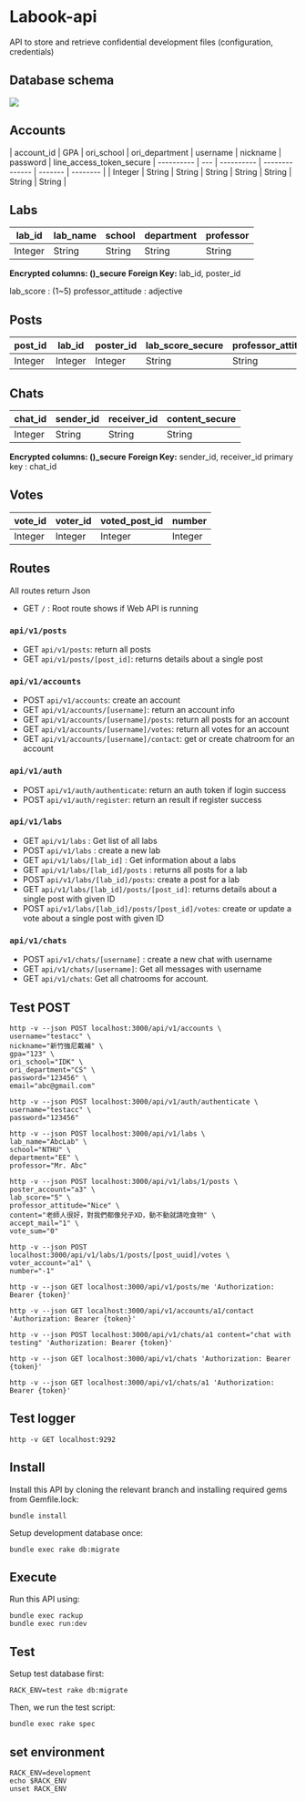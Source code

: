 # Labook-api
API to store and retrieve confidential development files (configuration, credentials)

## Database schema
![](https://i.imgur.com/OEzAQnL.png)

## Accounts
| account_id | GPA | ori_school | ori_department | username | nickname | password | line_access_token_secure
| ---------- | --- | ---------- | -------------- | ------- | -------- |
| Integer     | String | String     | String    | String  | String   | String   | String |

## Labs
| lab_id | lab_name | school | department | professor |
| ------ | -------- | ------ | ---------- | --------- |
| Integer | String   | String | String     | String    |

**Encrypted columns: ()_secure**
**Foreign Key:** lab_id, poster_id

lab_score : (1~5)
professor_attitude : adjective


## Posts
| post_id | lab_id | poster_id | lab_score_secure | professor_attitude_secure | content_secure |  accept_mail   | vote_sum |
| ------- | ------ | --------- | --------- | ------------------ | ------- | --- | ---- |
| Integer  | Integer | Integer    | String       | String             | String  |   Integer  | Integer  |

## Chats
| chat_id | sender_id | receiver_id | content_secure |
| ------- | --------- | ---------- | ------- |
| Integer  | String    | String     | String  |

**Encrypted columns: ()_secure**
**Foreign Key:** sender_id, receiver_id
primary key : chat_id

## Votes
| vote_id | voter_id | voted_post_id | number |
| ------- | --------- | ---------- | ------- |
| Integer  | Integer    | Integer     | Integer  |


## Routes
All routes return Json

- GET `/` : Root route shows if Web API is running
### `api/v1/posts`
- GET `api/v1/posts`: return all posts
- GET `api/v1/posts/[post_id]`: returns details about a single post
### `api/v1/accounts`
- POST `api/v1/accounts`: create an account
- GET `api/v1/accounts/[username]`: return an account info
- GET `api/v1/accounts/[username]/posts`: return all posts for an account
- GET `api/v1/accounts/[username]/votes`: return all votes for an account
- GET `api/v1/accounts/[username]/contact`: get or create chatroom for an account
### `api/v1/auth`
- POST `api/v1/auth/authenticate`: return an auth token if login success
- POST `api/v1/auth/register`: return an result if register success
### `api/v1/labs`
- GET `api/v1/labs` : Get list of all labs
- POST `api/v1/labs` : create a new lab
- GET `api/v1/labs/[lab_id]` : Get information about a labs
- GET `api/v1/labs/[lab_id]/posts` : returns all posts for a lab
- POST `api/v1/labs/[lab_id]/posts`:  create a post for a lab
- GET `api/v1/labs/[lab_id]/posts/[post_id]`: returns details about a single post with given ID
- POST `api/v1/labs/[lab_id]/posts/[post_id]/votes`: create or update a vote about a single post with given ID

### `api/v1/chats`
- POST `api/v1/chats/[username]` : create a new chat with username
- GET `api/v1/chats/[username]`: Get all messages with username
- GET `api/v1/chats`: Get all chatrooms for account.

## Test POST
```console
http -v --json POST localhost:3000/api/v1/accounts \
username="testacc" \
nickname="新竹強尼戴補" \
gpa="123" \
ori_school="IDK" \
ori_department="CS" \
password="123456" \
email="abc@gmail.com"

http -v --json POST localhost:3000/api/v1/auth/authenticate \
username="testacc" \
password="123456"

http -v --json POST localhost:3000/api/v1/labs \
lab_name="AbcLab" \
school="NTHU" \
department="EE" \
professor="Mr. Abc"

http -v --json POST localhost:3000/api/v1/labs/1/posts \
poster_account="a3" \
lab_score="5" \
professor_attitude="Nice" \
content="老師人很好，對我們都像兒子XD，動不動就請吃食物" \
accept_mail="1" \
vote_sum="0"

http -v --json POST localhost:3000/api/v1/labs/1/posts/[post_uuid]/votes \
voter_account="a1" \
number="-1"

http -v --json GET localhost:3000/api/v1/posts/me 'Authorization: Bearer {token}'

http -v --json GET localhost:3000/api/v1/accounts/a1/contact 'Authorization: Bearer {token}'

http -v --json POST localhost:3000/api/v1/chats/a1 content="chat with testing" 'Authorization: Bearer {token}'

http -v --json GET localhost:3000/api/v1/chats 'Authorization: Bearer {token}'

http -v --json GET localhost:3000/api/v1/chats/a1 'Authorization: Bearer {token}'
```
## Test logger
```
http -v GET localhost:9292
```


## Install
Install this API by cloning the relevant branch and installing required gems from Gemfile.lock:

```
bundle install
```
Setup development database once:

```
bundle exec rake db:migrate
```

## Execute
Run this API using:

```
bundle exec rackup
bundle exec run:dev
```

## Test
Setup test database first:

```
RACK_ENV=test rake db:migrate
```

Then, we run the test script:
```
bundle exec rake spec
```

## set environment
```
RACK_ENV=development
echo $RACK_ENV
unset RACK_ENV
```